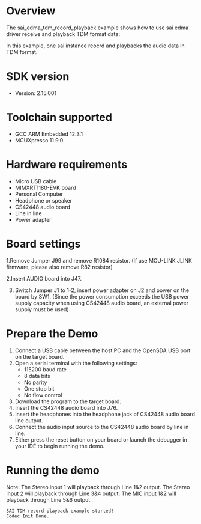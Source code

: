 Overview
========
The sai_edma_tdm_record_playback example shows how to use sai edma driver receive and playback TDM format data:

In this example, one sai instance reocrd and playbacks the audio data in TDM format.

SDK version
===========
- Version: 2.15.001

Toolchain supported
===================
- GCC ARM Embedded  12.3.1
- MCUXpresso  11.9.0

Hardware requirements
=====================
- Micro USB cable
- MIMXRT1180-EVK board
- Personal Computer
- Headphone or speaker
- CS42448 audio board
- Line in line
- Power adapter

Board settings
==============
1.Remove Jumper J99 and remove R1084 resistor.
(If use MCU-LINK JLINK firmware, please also remove R82 resistor)

2.Insert AUDIO board into J47.

3. Switch Jumper J1 to 1-2, insert power adapter on J2 and power on the board by SW1.
(Since the power consumption exceeds the USB power supply capacity when using CS42448 audio board, an external power supply must be used)

Prepare the Demo
================
1.  Connect a USB cable between the host PC and the OpenSDA USB port on the target board.
2.  Open a serial terminal with the following settings:
    - 115200 baud rate
    - 8 data bits
    - No parity
    - One stop bit
    - No flow control
3.  Download the program to the target board.
4.  Insert the CS42448 audio board into J76.
5.  Insert the headphones into the headphone jack of CS42448 audio board line output.
6.  Connect the audio input source to the CS42448 audio board by line in line.
7.  Either press the reset button on your board or launch the debugger in your IDE to begin running the demo.

Running the demo
================
Note:
The Stereo input 1 will playback through Line 1&2 output.
The Stereo input 2 will playback through Line 3&4 output.
The MIC input 1&2 will playback through Line 5&6 output.

~~~~~~~~~~~~~~~~~~~
SAI TDM record playback example started!
Codec Init Done.
~~~~~~~~~~~~~~~~~~~
